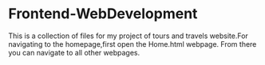 # Frontend-WebDevelopment
This is a collection of files for my project of tours and travels website.For navigating to the homepage,first open the Home.html webpage.
From there you can navigate to all other webpages.
